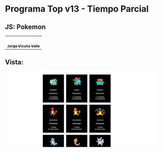 # Programa Top v13 - Tiempo Parcial

## JS: Pokemon

<table>
  <tr>
      <td align="center">
      <a href="https://jorge-vicuna.gitlab.io/jorge-vicuna/">
        <img src="https://jorge-vicuna.gitlab.io/jorge-vicuna/static/media/avatar.272f0e79.jpg" width="100px;" alt=""/>
        <br />
        <sub><b>Jorge Vicuña Valle</b></sub>
      </a>
    </td>
</Table>

## Vista:

<img src="./vista.png" width="1000px;" alt=""/>
